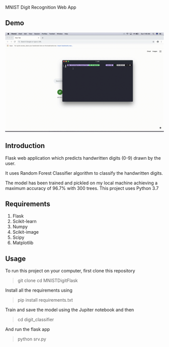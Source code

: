 MNIST Digit Recognition Web App

## Demo
![](mnist_demo.gif)

## Introduction

Flask web application which predicts handwritten digits (0-9) drawn by the user. 

It uses Random Forest Classifier algorithm to classify the handwritten digits.

The model has been trained and pickled on my local machine achieving a maximum accuracy of 96.7% with 300 trees. This
project uses Python 3.7

## Requirements
1. Flask
2. Scikit-learn
3. Numpy
4. Scikit-image
5. Scipy
6. Matplotlib

## Usage
To run this project on your computer, first clone this repository
>git clone 
>cd MNISTDigitFlask

Install all the requirements using
>pip install requirements.txt

Train and save the model using the Jupiter notebook and then
>cd digit_classifier

And run the flask app
>python srv.py

